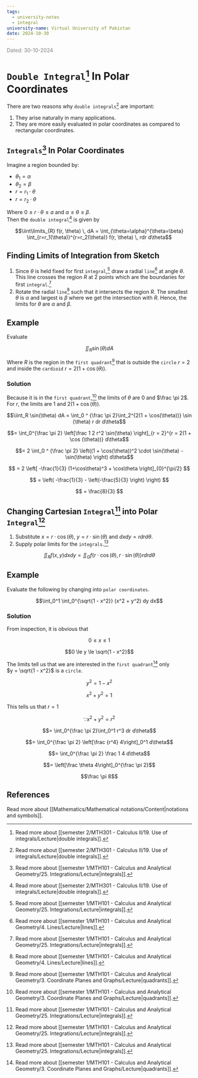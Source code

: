 ```yaml
---
tags:
  - university-notes
  - integral
university-name: Virtual University of Pakistan
date: 2024-10-30
---
```


<span style="color: gray;">Dated: 30-10-2024</span>

# `Double Integral`[^1] In Polar Coordinates

There are two reasons why `double integrals`[^1] are important:

1. They arise naturally in many applications.
2. They are more easily evaluated in polar coordinates as compared to rectangular coordinates.

## `Integrals`[^2] In Polar Coordinates

Imagine a region bounded by:

- $\theta_1 = \alpha$
- $\theta_2 = \beta$
- $r = r_1 \cdot \theta$
- $r = r_2 \cdot \theta$

Where $0 \le r \cdot \theta \le a$ and $\alpha \le \theta \le \beta$.  
Then the `double integral`[^1] is given by  

$$\iint\limits_{R} f(r, \theta) \, dA = \int_{\theta=\alpha}^{\theta=\beta} \int_{r=r_1(\theta)}^{r=r_2(\theta)} f(r, \theta) \, rdr d\theta$$

## Finding Limits of Integration from Sketch

1. Since $\theta$ is held fixed for first `integral`,[^2] draw a radial `line`[^3] at angle $\theta$. This line crosses the region $R$ at 2 points which are the boundaries for first `integral`.[^2]
2. Rotate the radial `line`[^3] such that it intersects the region $R$. The smallest $\theta$ is $\alpha$ and largest is $\beta$ where we get the intersection with $R$. Hence, the limits for $\theta$ are $\alpha$ and $\beta$.

## Example

Evaluate  

$$\iint_R \sin(\theta) dA$$

Where $R$ is the region in the `first quadrant`[^4] that is outside the `circle` $r = 2$ and inside the `cardioid` $r = 2(1 + \cos (\theta))$.

### Solution

Because it is in the `first quadrant`,[^4] the limits of $\theta$ are $0$ and $\frac \pi 2$.  
For $r$, the limits are $1$ and $2(1 + \cos (\theta))$.  

$$\iint_R \sin(\theta) dA = \int_0 ^ {\frac \pi 2}\int_2^{2(1 + \cos(\theta))} \sin (\theta) r dr d\theta$$

$$= \int_0^{\frac \pi 2} \left[\frac 1 2 r^2 \sin(\theta) \right]_{r = 2}^{r = 2(1 + \cos (\theta))} d\theta$$

$$= 2 \int_0 ^ {\frac \pi 2} \left((1 + \cos(\theta))^2 \cdot \sin(\theta) - \sin(\theta) \right) d\theta$$

$$
= 2 \left[ -\frac{1}{3} (1+\cos\theta)^3 + \cos\theta \right]_{0}^{\pi/2}
$$

$$
= \left( -\frac{1}{3} - \left(-\frac{5}{3} \right) \right)
$$

$$
= \frac{8}{3}
$$

## Changing Cartesian `Integral`[^2] into Polar `Integral`[^2]

1. Substitute $x = r \cdot \cos(\theta)$, $y = r \cdot \sin(\theta)$ and $dx dy = r dr d\theta$.
2. Supply polar limits for the `integrals`.[^2]  

$$\iint_R f(x, y) dx dy = \iint_G f(r \cdot \cos(\theta), r \cdot \sin(\theta)) r dr d\theta$$

## Example

Evaluate the following by changing into `polar coordinates`.  

$$\int_0^1 \int_0^{\sqrt{1 - x^2}} (x^2 + y^2) dy dx$$

### Solution

From inspection, it is obvious that  

$$0 \le x \le 1$$

$$0 \le y \le \sqrt{1 - x^2}$$

The limits tell us that we are interested in the `first quadrant`[^4] only  
$y = \sqrt{1 - x^2}$ is a `circle`.  

$$y^2 = 1 - x^2$$

$$x^2 + y^2 = 1$$

This tells us that $r = 1$  

$$\because x^2 + y^2 = r^2$$

$$= \int_0^{\frac \pi 2}\int_0^1 r^3 dr d\theta$$

$$= \int_0^{\frac \pi 2} \left[\frac {r^4} 4\right]_0^1 d\theta$$

$$= \int_0^{\frac \pi 2} \frac 1 4 d\theta$$

$$= \left[\frac \theta 4\right]_0^{\frac \pi 2}$$

$$\frac \pi 8$$

## References

Read more about [[Mathematics/Mathematical notations/Content|notations and symbols]].

[^1]: Read more about [[semester 2/MTH301 - Calculus II/19. Use of integrals/Lecture|double integrals]].
[^2]: Read more about [[semester 1/MTH101 - Calculus and Analytical Geometry/25. Integrations/Lecture|integrals]].
[^3]: Read more about [[semester 1/MTH101 - Calculus and Analytical Geometry/4. Lines/Lecture|lines]].
[^4]: Read more about [[semester 1/MTH101 - Calculus and Analytical Geometry/3. Coordinate Planes and Graphs/Lecture|quadrants]].